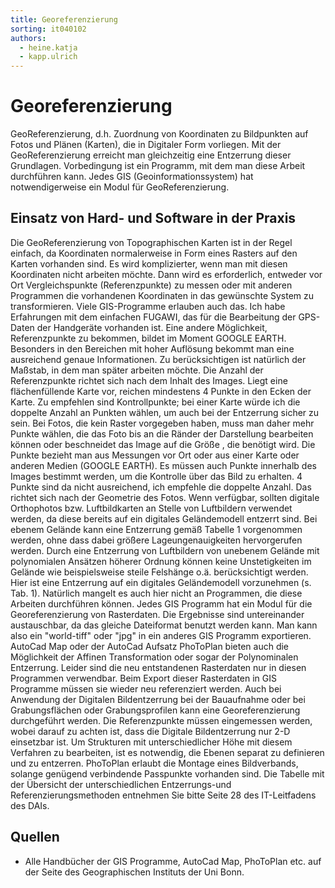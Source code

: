 ```yaml
---
title: Georeferenzierung
sorting: it040102
authors:
  - heine.katja
  - kapp.ulrich
---
```


# Georeferenzierung

GeoReferenzierung, d.h. Zuordnung von Koordinaten zu Bildpunkten auf Fotos und Plänen (Karten), die in Digitaler Form vorliegen. Mit der GeoReferenzierung erreicht man gleichzeitig eine Entzerrung dieser Grundlagen. Vorbedingung ist ein Programm, mit dem man diese Arbeit durchführen kann. Jedes GIS (Geoinformationssystem) hat notwendigerweise ein Modul für GeoReferenzierung.

## Einsatz von Hard- und Software in der Praxis

Die GeoReferenzierung von Topographischen Karten ist in der Regel einfach, da Koordinaten normalerweise in Form eines Rasters auf den Karten vorhanden sind. Es wird komplizierter, wenn man mit diesen Koordinaten nicht arbeiten möchte. Dann wird es erforderlich, entweder vor Ort Vergleichspunkte (Referenzpunkte) zu messen oder mit anderen Programmen die vorhandenen Koordinaten in das gewünschte System zu transformieren. Viele GIS-Programme erlauben auch das. Ich habe Erfahrungen mit dem einfachen FUGAWI, das für die Bearbeitung der GPS-Daten der Handgeräte vorhanden ist. Eine andere Möglichkeit, Referenzpunkte zu bekommen, bildet im Moment GOOGLE EARTH. Besonders in den Bereichen mit hoher Auflösung bekommt man eine ausreichend genaue Informationen. Zu berücksichtigen ist natürlich der Maßstab, in dem man später arbeiten möchte. Die Anzahl der Referenzpunkte richtet sich nach dem Inhalt des Images. Liegt eine flächenfüllende Karte vor, reichen mindestens 4 Punkte in den Ecken der Karte. Zu empfehlen sind Kontrollpunkte; bei einer Karte würde ich die doppelte Anzahl an Punkten wählen, um auch bei der Entzerrung sicher zu sein. Bei Fotos, die kein Raster vorgegeben haben, muss man daher mehr Punkte wählen, die das Foto bis an die Ränder der Darstellung bearbeiten können oder beschneidet das Image auf die Größe , die benötigt wird. Die Punkte bezieht man aus Messungen vor Ort oder aus einer Karte oder anderen Medien (GOOGLE EARTH). Es müssen auch Punkte innerhalb des Images bestimmt werden, um die Kontrolle über das Bild zu erhalten. 4 Punkte sind da nicht ausreichend, ich empfehle die doppelte Anzahl. Das richtet sich nach der Geometrie des Fotos. Wenn verfügbar, sollten digitale Orthophotos bzw. Luftbildkarten an Stelle von Luftbildern verwendet werden, da diese bereits auf ein digitales Geländemodell entzerrt sind. Bei ebenem Gelände kann eine Entzerrung gemäß Tabelle 1 vorgenommen werden, ohne dass dabei größere Lageungenauigkeiten hervorgerufen werden. Durch eine Entzerrung von Luftbildern von unebenem Gelände mit polynomialen Ansätzen höherer Ordnung können keine Unstetigkeiten im Gelände wie beispielsweise steile Felshänge o.ä. berücksichtigt werden. Hier ist eine Entzerrung auf ein digitales Geländemodell vorzunehmen (s. Tab. 1). Natürlich mangelt es auch hier nicht an Programmen, die diese Arbeiten durchführen können. Jedes GIS Programm hat ein Modul für die Georeferenzierung von Rasterdaten. Die Ergebnisse sind untereinander austauschbar, da das gleiche Dateiformat benutzt werden kann. Man kann also ein "world-tiff" oder "jpg" in ein anderes GIS Programm exportieren. AutoCad Map oder der AutoCad Aufsatz PhoToPlan bieten auch die Möglichkeit der Affinen Transformation oder sogar der Polynominalen Entzerrung. Leider sind die neu entstandenen Rasterdaten nur in diesen Programmen verwendbar. Beim Export dieser Rasterdaten in GIS Programme müssen sie wieder neu referenziert werden. Auch bei Anwendung der Digitalen Bildentzerrung bei der Bauaufnahme oder bei Grabungsflächen oder Grabungsprofilen kann eine Georeferenzierung durchgeführt werden. Die Referenzpunkte müssen eingemessen werden, wobei darauf zu achten ist, dass die Digitale Bildentzerrung nur 2-D einsetzbar ist. Um Strukturen mit unterschiedlicher Höhe mit diesem Verfahren zu bearbeiten, ist es notwendig, die Ebenen separat zu definieren und zu entzerren. PhoToPlan erlaubt die Montage eines Bildverbands, solange genügend verbindende Passpunkte vorhanden sind. Die Tabelle mit der Übersicht der unterschiedlichen Entzerrungs-und Referenzierungsmethoden entnehmen Sie bitte Seite 28 des IT-Leitfadens des DAIs.

## Quellen

- Alle Handbücher der GIS Programme, AutoCad Map, PhoToPlan etc. auf der Seite des Geographischen Instituts der Uni Bonn. <!-- http://www.giub.uni-bonn.de/gistutor/ Seite existiert nicht mehr -->
